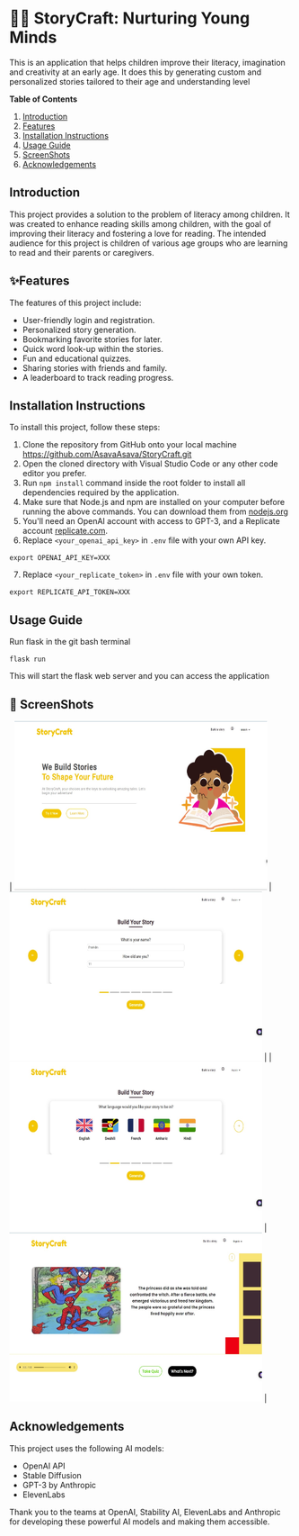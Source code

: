 # 📖📖 StoryCraft: Nurturing Young Minds
This is an application that helps children improve their literacy, imagination and creativity at an early age. It does this by generating custom and personalized stories tailored to their age and understanding level

**Table of Contents**
1. [Introduction](#introduction)
2. [Features](#features)
3. [Installation Instructions](#installation-instructions)
4. [Usage Guide](#usage-guide)
5. [ScreenShots](#screenshots)
6. [Acknowledgements](#acknowledgements)
   
    
## Introduction
This project provides a solution to the problem of literacy among children. It was created to enhance reading skills among children, with the goal of improving their literacy and fostering a love for reading. The intended audience for this project is children of various age groups who are learning to read and their parents or caregivers.

## ✨Features
The features of this project include:
- User-friendly login and registration.
- Personalized story generation.
- Bookmarking favorite stories for later.
- Quick word look-up within the stories.
- Fun and educational quizzes.
- Sharing stories with friends and family.
- A leaderboard to track reading progress.
  
## Installation Instructions
To install this project, follow these steps:
1. Clone the repository from GitHub onto your local machine https://github.com/AsavaAsava/StoryCraft.git
2. Open the cloned directory with Visual Studio Code or any other code editor you prefer.
3. Run ```npm install``` command inside the root folder to install all dependencies required by the application.
4. Make sure that Node.js and npm are installed on your computer before running the above commands. You can download them from [nodejs.org](https://nodejs.org/)
5. You'll need an OpenAI account with access to GPT-3, and a Replicate account [replicate.com](https://replicate.com).
6. Replace `<your_openai_api_key>` in `.env` file with your own API key.
```
export OPENAI_API_KEY=XXX
```
7. Replace `<your_replicate_token>` in `.env` file with your own token.
```
export REPLICATE_API_TOKEN=XXX
```
## Usage Guide
Run flask in the git bash terminal
```
flask run
```
This will start the flask web server and you can access the application
## 📸 ScreenShots
| <img src="StoryCraft-UI/images/readme/st1.jpg" width="450" height="300">  | <img src="StoryCraft-UI/images/readme/st2.jpg" width="450" height="300">  |
| <img src="StoryCraft-UI/images/readme/st3.jpg" width="450" height="300">  | <img src="StoryCraft-UI/images/readme/st4.jpg" width="450" height="300">  |
## Acknowledgements
This project uses the following AI models:

- OpenAI API
- Stable Diffusion 
- GPT-3 by Anthropic
- ElevenLabs

Thank you to the teams at OpenAI, Stability AI, ElevenLabs and Anthropic for developing these powerful AI models and making them accessible.
